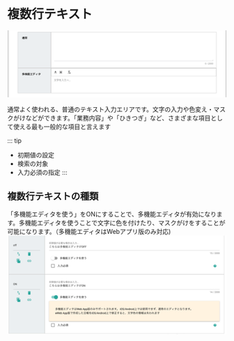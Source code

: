 # 複数行テキスト
![複数行テキストの拡張](./template/textarea.gif)

通常よく使われる、普通のテキスト入力エリアです。文字の入力や色変え・マスクがけなどができます。「業務内容」や「ひきつぎ」など、さまざまな項目として使える最も一般的な項目と言えます

::: tip
- 初期値の設定
- 検索の対象
- 入力必須の指定
:::

## 複数行テキストの種類
「多機能エディタを使う」をONにすることで、多機能エディタが有効になります。多機能エディタを使うことで文字に色を付けたり、マスクがけをすることが可能になります。（多機能エディタはWebアプリ版のみ対応)
![複数行テキストの拡張](./template/textarea2.png)